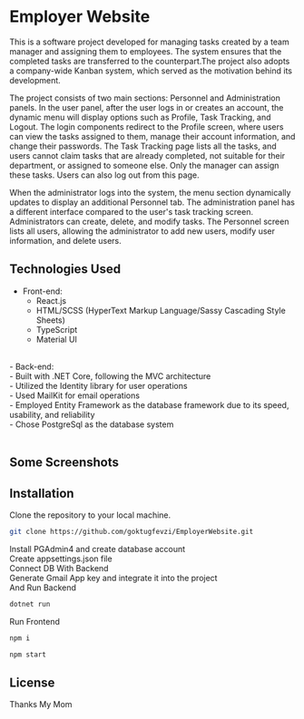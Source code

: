 # Employer Website
<p align="center">

This is a software project developed for managing tasks created by a team manager and assigning them to employees. The system ensures that the completed tasks are transferred to the counterpart.The project also adopts a company-wide Kanban system, which served as the motivation behind its development.

The project consists of two main sections: Personnel and Administration panels. In the user panel, after the user logs in or creates an account, the dynamic menu will display options such as Profile, Task Tracking, and Logout. The login components redirect to the Profile screen, where users can view the tasks assigned to them, manage their account information, and change their passwords. The Task Tracking page lists all the tasks, and users cannot claim tasks that are already completed, not suitable for their department, or assigned to someone else. Only the manager can assign these tasks. Users can also log out from this page.

When the administrator logs into the system, the menu section dynamically updates to display an additional Personnel tab. The administration panel has a different interface compared to the user's task tracking screen. Administrators can create, delete, and modify tasks. The Personnel screen lists all users, allowing the administrator to add new users, modify user information, and delete users.

</p>


## Technologies Used

- Front-end:</br>
  - React.js</br>
  - HTML/SCSS (HyperText Markup Language/Sassy Cascading Style Sheets)</br>
  - TypeScript</br>
  - Material UI</br>
</br>
- Back-end:</br>
  - Built with .NET Core, following the MVC architecture</br>
  - Utilized the Identity library for user operations</br>
  - Used MailKit for email operations</br>
  - Employed Entity Framework as the database framework due to its speed, usability, and reliability</br>
  - Chose PostgreSql as the database system</br>
</br>

## Some Screenshots




## Installation

Clone the repository to your local machine.</br>
```sh
git clone https://github.com/goktugfevzi/EmployerWebsite.git
```
Install PGAdmin4 and create database account</br>
Create appsettings.json file</br>
Connect DB With Backend</br>
Generate Gmail App key and integrate it into the project</br>
And Run Backend
```sh
dotnet run
```
Run Frontend
```sh
npm i
```
```sh
npm start
```
## License
Thanks My Mom
